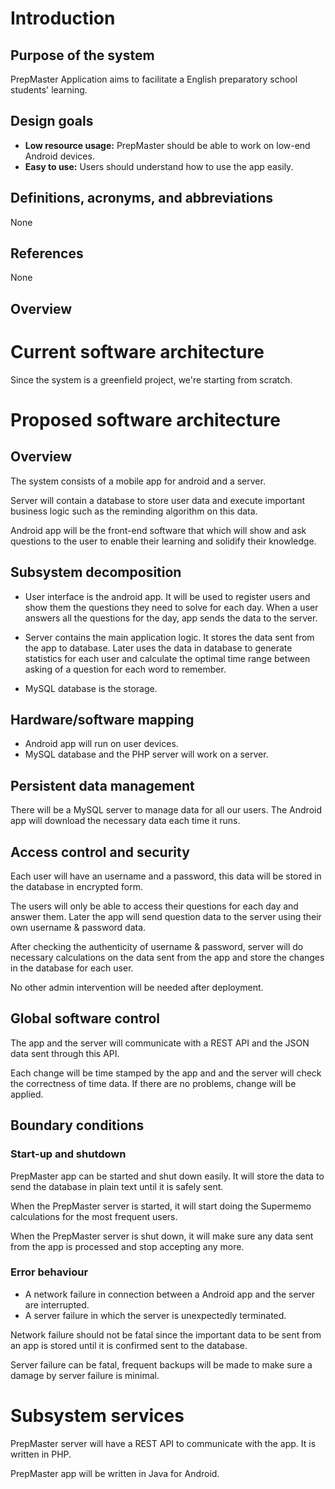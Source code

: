 # Introduction
## Purpose of the system
PrepMaster Application aims to facilitate a English preparatory school students' learning.

## Design goals

- **Low resource usage:** PrepMaster should be able to work on low-end Android devices.
- **Easy to use:** Users should understand how to use the app easily.

## Definitions, acronyms, and abbreviations
None
## References
None
## Overview

# Current software architecture
Since the system is a greenfield project, we're starting from scratch.

# Proposed software architecture

## Overview

The system consists of a mobile app for android and a server.

Server will contain a database to store user data and execute important business logic such as the reminding algorithm on this data.

Android app will be the front-end software that which will show and ask questions to the user to enable their learning and solidify their knowledge. 

## Subsystem decomposition

- User interface is the android app. It will be used to register users and show them the questions they need to solve for each day. When a user answers all the questions for the day, app sends the data to the server.

- Server contains the main application logic. It stores the data sent from the app to database. Later uses the data in database to generate statistics for each user and calculate the optimal time range between asking of a question for each word to remember.

- MySQL database is the storage.

## Hardware/software mapping

- Android app will run on user devices.
- MySQL database and the PHP server will work on a server.

## Persistent data management

There will be a MySQL server to manage data for all our users. The Android app will download the necessary data each time it runs.

## Access control and security

Each user will have an username and a password, this data will be stored in the database in encrypted form. 

The users will only be able to access their questions for each day and answer them. Later the app will send question data to the server using their own username & password data.

After checking the authenticity of username & password, server will do necessary calculations on the data sent from the app and store the changes in the database for each user.

No other admin intervention will be needed after deployment.

## Global software control

The app and the server will communicate with a REST API and the JSON data sent through this API.

Each change will be time stamped by the app and and the server will check the correctness of time data. If there are no problems, change will be applied.

## Boundary conditions

### Start-up and shutdown

PrepMaster app can be started and shut down easily. It will store the data to send the database in plain text until it is safely sent.

When the PrepMaster server is started, it will start doing the Supermemo calculations for the most frequent users.

When the PrepMaster server is shut down, it will make sure any data sent from the app is processed and stop accepting any more.

### Error behaviour

- A network failure in connection between a Android app and the server are interrupted.
- A server failure in which the server is unexpectedly terminated.

Network failure should not be fatal since the important data to be sent from an app is stored until it is confirmed sent to the database.

Server failure can be fatal, frequent backups will be made to make sure a damage by server failure is minimal.

# Subsystem services

PrepMaster server will have a REST API to communicate with the app. It is written in PHP.

PrepMaster app will be written in Java for Android.